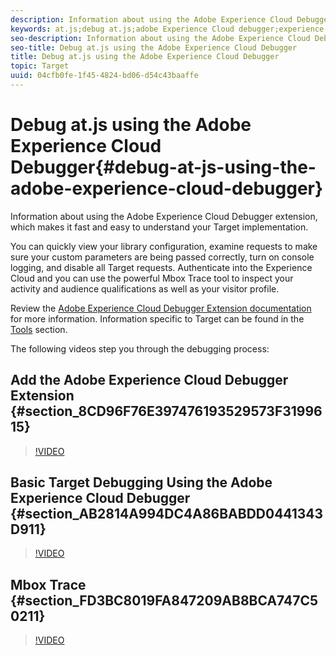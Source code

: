 ```yaml
---
description: Information about using the Adobe Experience Cloud Debugger extension, which makes it fast and easy to understand your Target implementation.
keywords: at.js;debug at.js;adobe Experience Cloud debugger;experience cloud debugger;mbox trace;mbox highlight;debug;debugging
seo-description: Information about using the Adobe Experience Cloud Debugger extension, which makes it fast and easy to understand your Target implementation.
seo-title: Debug at.js using the Adobe Experience Cloud Debugger
title: Debug at.js using the Adobe Experience Cloud Debugger
topic: Target
uuid: 04cfb0fe-1f45-4824-bd06-d54c43baaffe
---
```


# Debug at.js using the Adobe Experience Cloud Debugger{#debug-at-js-using-the-adobe-experience-cloud-debugger}

Information about using the Adobe Experience Cloud Debugger extension, which makes it fast and easy to understand your Target implementation.

You can quickly view your library configuration, examine requests to make sure your custom parameters are being passed correctly, turn on console logging, and disable all Target requests. Authenticate into the Experience Cloud and you can use the powerful Mbox Trace tool to inspect your activity and audience qualifications as well as your visitor profile.

Review the [Adobe Experience Cloud Debugger Extension documentation](https://marketing.adobe.com/resources/help/en_US/experience-cloud-debugger/) for more information. Information specific to Target can be found in the [Tools](https://marketing.adobe.com/resources/help/en_US/experience-cloud-debugger/tools.html) section.

The following videos step you through the debugging process:

## Add the Adobe Experience Cloud Debugger Extension {#section_8CD96F76E397476193529573F3199615}

>[!VIDEO](https://video.tv.adobe.com/v/23114/)

## Basic Target Debugging Using the Adobe Experience Cloud Debugger {#section_AB2814A994DC4A86BABDD0441343D911}

>[!VIDEO](https://video.tv.adobe.com/v/23115/)

## Mbox Trace {#section_FD3BC8019FA847209AB8BCA747C50211}

>[!VIDEO](https://video.tv.adobe.com/v/23113/) 
